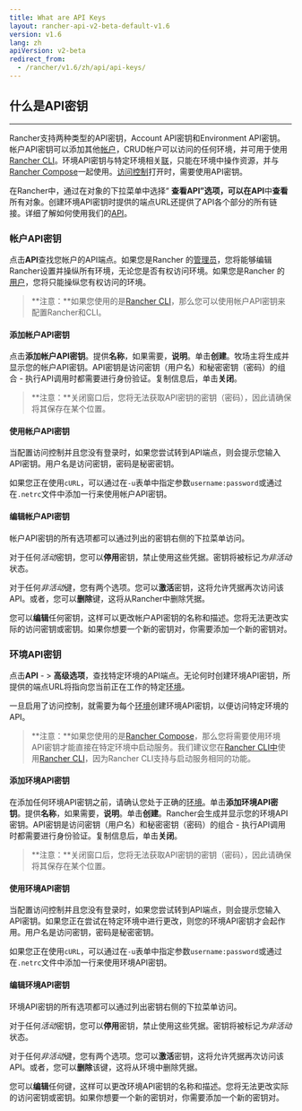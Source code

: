```yaml
---
title: What are API Keys
layout: rancher-api-v2-beta-default-v1.6
version: v1.6
lang: zh
apiVersion: v2-beta
redirect_from:
  - /rancher/v1.6/zh/api/api-keys/
---
```


## 什么是API密钥

------

Rancher支持两种类型的API密钥，Account API密钥和Environment API密钥。帐户API密钥可以添加其他[帐户](https://github.com/rancher/rancher.github.io/blob/master/rancher/v1.6/en/api/v2-beta/api-keys/%7B%7Bsite.baseurl%7D%7D/rancher/%7B%7Bpage.version%7D%7D/%7B%7Bpage.lang%7D%7D/configuration/accounts)，CRUD帐户可以访问的任何环境，并可用于使用[Rancher CLI](https://github.com/rancher/rancher.github.io/blob/master/rancher/v1.6/en/api/v2-beta/api-keys/%7B%7Bsite.baseurl%7D%7D/rancher/%7B%7Bpage.version%7D%7D/%7B%7Bpage.lang%7D%7D/cli)。环境API密钥与特定环境相关[联](https://github.com/rancher/rancher.github.io/blob/master/rancher/v1.6/en/api/v2-beta/api-keys/%7B%7Bsite.baseurl%7D%7D/rancher/%7B%7Bpage.version%7D%7D/%7B%7Bpage.lang%7D%7D/environments)，只能在环境中操作资源，并与[Rancher Compose](https://github.com/rancher/rancher.github.io/blob/master/rancher/v1.6/en/api/v2-beta/api-keys/%7B%7Bsite.baseurl%7D%7D/rancher/%7B%7Bpage.version%7D%7D/%7B%7Bpage.lang%7D%7D/cattle/rancher-compose)一起使用。[访问控制](https://github.com/rancher/rancher.github.io/blob/master/rancher/v1.6/en/api/v2-beta/api-keys/%7B%7Bsite.baseurl%7D%7D/rancher/%7B%7Bpage.version%7D%7D/%7B%7Bpage.lang%7D%7D/configuration/access-control)打开时，需要使用API密钥。

在Rancher中，通过在对象的下拉菜单中选择“ **查看API”**选项，可以**在API**中**查看**所有对象。创建环境API密钥时提供的端点URL还提供了API各个部分的所有链接。详细了解如何使用我们的[API](https://github.com/rancher/rancher.github.io/blob/master/rancher/v1.6/en/api/v2-beta/api-keys/%7B%7Bsite.baseurl%7D%7D/rancher/%7B%7Bpage.version%7D%7D/%7B%7Bpage.lang%7D%7D/api/%7B%7Bpage.apiVersion%7D%7D)。

### 帐户API密钥

点击**API**查找您帐户的API端点。如果您是Rancher 的[管理员](https://github.com/rancher/rancher.github.io/blob/master/rancher/v1.6/en/api/v2-beta/api-keys/%7B%7Bsite.baseurl%7D%7D/rancher/%7B%7Bpage.version%7D%7D/%7B%7Bpage.lang%7D%7D/configuration/access-control/#admin)，您将能够编辑Rancher设置并操纵所有环境，无论您是否有权访问环境。如果您是Rancher 的[用户](https://github.com/rancher/rancher.github.io/blob/master/rancher/v1.6/en/api/v2-beta/api-keys/%7B%7Bsite.baseurl%7D%7D/rancher/%7B%7Bpage.version%7D%7D/%7B%7Bpage.lang%7D%7D/configuration/access-control/#user)，您将只能操纵您有权访问的环境。

> **注意：**如果您使用的是[Rancher CLI](https://github.com/rancher/rancher.github.io/blob/master/rancher/v1.6/en/api/v2-beta/api-keys/%7B%7Bsite.baseurl%7D%7D/rancher/%7B%7Bpage.version%7D%7D/%7B%7Bpage.lang%7D%7D/cli)，那么您可以使用帐户API密钥来配置Rancher和CLI。

#### 添加帐户API密钥

点击**添加帐户API密钥**。提供**名称**，如果需要，**说明**。单击**创建**。牧场主将生成并显示您的帐户API密钥。API密钥是访问密钥（用户名）和秘密密钥（密码）的组合 - 执行API调用时都需要进行身份验证。复制信息后，单击**关闭**。

> **注意：**关闭窗口后，您将无法获取API密钥的密钥（密码），因此请确保将其保存在某个位置。

#### 使用帐户API密钥

当配置访问控制并且您没有登录时，如果您尝试转到API端点，则会提示您输入API密钥。用户名是访问密钥，密码是秘密密钥。

如果您正在使用`cURL`，可以通过在`-u`表单中指定参数`username:password`或通过在`.netrc`文件中添加一行来使用帐户API密钥。

#### 编辑帐户API密钥

帐户API密钥的所有选项都可以通过列出的密钥右侧的下拉菜单访问。

对于任何*活动*密钥，您可以**停用**密钥，禁止使用这些凭据。密钥将被标记*为非活动*状态。

对于任何*非活动*键，您有两个选项。您可以**激活**密钥，这将允许凭据再次访问该API。或者，您可以**删除**键，这将从Rancher中删除凭据。

您可以**编辑**任何密钥，这样可以更改帐户API密钥的名称和描述。您将无法更改实际的访问密钥或密钥。如果你想要一个新的密钥对，你需要添加一个新的密钥对。

### 环境API密钥

点击**API** - > **高级选项**，查找特定环境的API端点。无论何时创建环境API密钥，所提供的端点URL将指向您当前正在工作的特定[环境](https://github.com/rancher/rancher.github.io/blob/master/rancher/v1.6/en/api/v2-beta/api-keys/%7B%7Bsite.baseurl%7D%7D/rancher/%7B%7Bpage.version%7D%7D/%7B%7Bpage.lang%7D%7D/environments)。

一旦启用了访问控制，就需要为每个[环境](https://github.com/rancher/rancher.github.io/blob/master/rancher/v1.6/en/api/v2-beta/api-keys/%7B%7Bsite.baseurl%7D%7D/rancher/%7B%7Bpage.version%7D%7D/%7B%7Bpage.lang%7D%7D/environments)创建环境API密钥，以便访问特定环境的API。

> **注意：**如果您使用的是[Rancher Compose](https://github.com/rancher/rancher.github.io/blob/master/rancher/v1.6/en/api/v2-beta/api-keys/%7B%7Bsite.baseurl%7D%7D/rancher/%7B%7Bpage.version%7D%7D/%7B%7Bpage.lang%7D%7D/cattle/rancher-compose)，那么您将需要使用环境API密钥才能直接在特定环境中启动服务。我们建议您在[Rancher CLI中](https://github.com/rancher/rancher.github.io/blob/master/rancher/v1.6/en/api/v2-beta/api-keys/%7B%7Bsite.baseurl%7D%7D/rancher/%7B%7Bpage.version%7D%7D/%7B%7Bpage.lang%7D%7D/cli)使用[Rancher CLI](https://github.com/rancher/rancher.github.io/blob/master/rancher/v1.6/en/api/v2-beta/api-keys/%7B%7Bsite.baseurl%7D%7D/rancher/%7B%7Bpage.version%7D%7D/%7B%7Bpage.lang%7D%7D/cli)，因为Rancher CLI支持与启动服务相同的功能。

#### 添加环境API密钥

在添加任何环境API密钥之前，请确认您处于正确的[环境](https://github.com/rancher/rancher.github.io/blob/master/rancher/v1.6/en/api/v2-beta/api-keys/%7B%7Bsite.baseurl%7D%7D/rancher/%7B%7Bpage.version%7D%7D/%7B%7Bpage.lang%7D%7D/environments)。单击**添加环境API密钥**。提供**名称**，如果需要，**说明**。单击**创建**。Rancher会生成并显示您的环境API密钥。API密钥是访问密钥（用户名）和秘密密钥（密码）的组合 - 执行API调用时都需要进行身份验证。复制信息后，单击**关闭**。

> **注意：**关闭窗口后，您将无法获取API密钥的密钥（密码），因此请确保将其保存在某个位置。

#### 使用环境API密钥

当配置访问控制并且您没有登录时，如果您尝试转到API端点，则会提示您输入API密钥。如果您正在尝试在特定环境中进行更改，则您的环境API密钥才会起作用。用户名是访问密钥，密码是秘密密钥。

如果您正在使用`cURL`，可以通过在`-u`表单中指定参数`username:password`或通过在`.netrc`文件中添加一行来使用环境API密钥。

#### 编辑环境API密钥

环境API密钥的所有选项都可以通过列出密钥右侧的下拉菜单访问。

对于任何*活动*密钥，您可以**停用**密钥，禁止使用这些凭据。密钥将被标记*为非活动*状态。

对于任何*非活动*键，您有两个选项。您可以**激活**密钥，这将允许凭据再次访问该API。或者，您可以**删除**该键，这将从环境中删除凭据。

您可以**编辑**任何键，这样可以更改环境API密钥的名称和描述。您将无法更改实际的访问密钥或密钥。如果你想要一个新的密钥对，你需要添加一个新的密钥对。